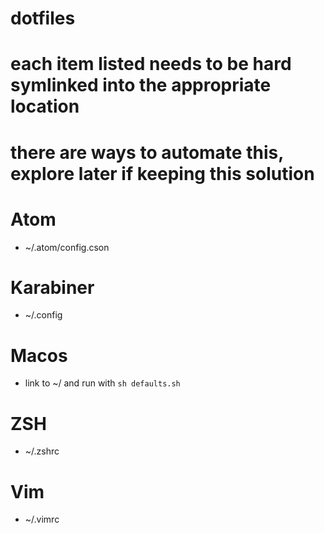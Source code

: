 # dotfiles

# each item listed needs to be hard symlinked into the appropriate location
# there are ways to automate this, explore later if keeping this solution

# Atom
* ~/.atom/config.cson

# Karabiner
* ~/.config

# Macos
* link to ~/ and run with `sh defaults.sh`

# ZSH
* ~/.zshrc

# Vim
* ~/.vimrc
